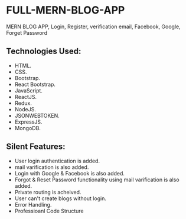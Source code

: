 # FULL-MERN-BLOG-APP

MERN BLOG APP, Login, Register, verification email, Facebook, Google, Forget Password

## Technologies Used:

-   HTML.
-   CSS.
-   Bootstrap.
-   React Bootstrap.
-   JavaScript.
-   ReactJS.
-   Redux.
-   NodeJS.
-   JSONWEBTOKEN.
-   ExpressJS.
-   MongoDB.

## Silent Features:

-   User login authentication is added.
-   mail varification is also added.
-   Login with Google & Facebook is also added.
-   Forgot & Reset Password functionality using mail varification is also added.
-   Private routing is acheived.
-   User can't create blogs without login.
-   Error Handling.
-   Professioanl Code Structure
